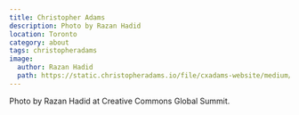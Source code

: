```yaml
---
title: Christopher Adams
description: Photo by Razan Hadid
location: Toronto
category: about
tags: christopheradams
image:
  author: Razan Hadid
  path: https://static.christopheradams.io/file/cxadams-website/medium/flickr/976/27074812707_f65143dbfa_k.jpg
---
```


Photo by Razan Hadid at Creative Commons Global Summit.
